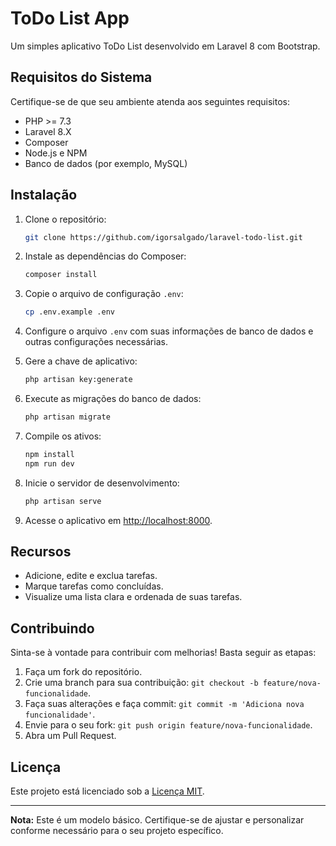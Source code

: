 # ToDo List App

Um simples aplicativo ToDo List desenvolvido em Laravel 8 com Bootstrap.

## Requisitos do Sistema

Certifique-se de que seu ambiente atenda aos seguintes requisitos:

- PHP >= 7.3
- Laravel 8.X
- Composer
- Node.js e NPM
- Banco de dados (por exemplo, MySQL)

## Instalação

1. Clone o repositório:

    ```bash
    git clone https://github.com/igorsalgado/laravel-todo-list.git
    ```

2. Instale as dependências do Composer:

    ```bash
    composer install
    ```

3. Copie o arquivo de configuração `.env`:

    ```bash
    cp .env.example .env
    ```

4. Configure o arquivo `.env` com suas informações de banco de dados e outras configurações necessárias.

5. Gere a chave de aplicativo:

    ```bash
    php artisan key:generate
    ```

6. Execute as migrações do banco de dados:

    ```bash
    php artisan migrate
    ```

7. Compile os ativos:

    ```bash
    npm install
    npm run dev
    ```

8. Inicie o servidor de desenvolvimento:

    ```bash
    php artisan serve
    ```

9. Acesse o aplicativo em [http://localhost:8000](http://localhost:8000).

## Recursos

- Adicione, edite e exclua tarefas.
- Marque tarefas como concluídas.
- Visualize uma lista clara e ordenada de suas tarefas.

## Contribuindo

Sinta-se à vontade para contribuir com melhorias! Basta seguir as etapas:

1. Faça um fork do repositório.
2. Crie uma branch para sua contribuição: `git checkout -b feature/nova-funcionalidade`.
3. Faça suas alterações e faça commit: `git commit -m 'Adiciona nova funcionalidade'`.
4. Envie para o seu fork: `git push origin feature/nova-funcionalidade`.
5. Abra um Pull Request.

## Licença

Este projeto está licenciado sob a [Licença MIT](LICENSE).

---

**Nota:** Este é um modelo básico. Certifique-se de ajustar e personalizar conforme necessário para o seu projeto específico.
